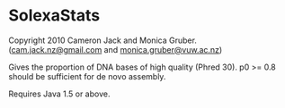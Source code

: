 # SolexaStats
Copyright 2010 Cameron Jack and Monica Gruber.
(cam.jack.nz@gmail.com and monica.gruber@vuw.ac.nz)

Gives the proportion of DNA bases of high quality (Phred 30). p0 >= 0.8 should be sufficient for de novo assembly.

Requires Java 1.5 or above.
